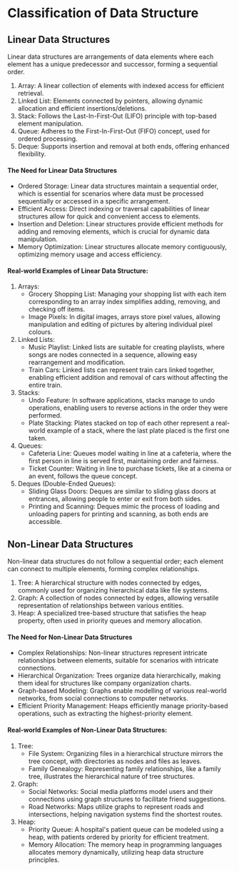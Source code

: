 # Classification of Data Structure
## Linear Data Structures
Linear data structures are arrangements of data elements where each element has a unique predecessor and successor, forming a sequential order.
1. Array: A linear collection of elements with indexed access for efficient retrieval.
2. Linked List: Elements connected by pointers, allowing dynamic allocation and efficient insertions/deletions.
3. Stack: Follows the Last-In-First-Out (LIFO) principle with top-based element manipulation.
4. Queue: Adheres to the First-In-First-Out (FIFO) concept, used for ordered processing.
5. Deque: Supports insertion and removal at both ends, offering enhanced flexibility.

#### The Need for Linear Data Structures
+ Ordered Storage: Linear data structures maintain a sequential order, which is essential for scenarios where data must be processed sequentially or accessed in a specific arrangement.
+ Efficient Access: Direct indexing or traversal capabilities of linear structures allow for quick and convenient access to elements.
+ Insertion and Deletion: Linear structures provide efficient methods for adding and removing elements, which is crucial for dynamic data manipulation.
+ Memory Optimization: Linear structures allocate memory contiguously, optimizing memory usage and access efficiency.

#### Real-world Examples of Linear Data Structure:
1. Arrays:
   + Grocery Shopping List: Managing your shopping list with each item corresponding to an array index simplifies adding, removing, and checking off items.
   + Image Pixels: In digital images, arrays store pixel values, allowing manipulation and editing of pictures by altering individual pixel colours.
2. Linked Lists:
   + Music Playlist: Linked lists are suitable for creating playlists, where songs are nodes connected in a sequence, allowing easy rearrangement and modification.
   + Train Cars: Linked lists can represent train cars linked together, enabling efficient addition and removal of cars without affecting the entire train.  
3. Stacks:
   + Undo Feature: In software applications, stacks manage to undo operations, enabling users to reverse actions in the order they were performed.
   + Plate Stacking: Plates stacked on top of each other represent a real-world example of a stack, where the last plate placed is the first one taken.
4. Queues:
   + Cafeteria Line: Queues model waiting in line at a cafeteria, where the first person in line is served first, maintaining order and fairness.
   + Ticket Counter: Waiting in line to purchase tickets, like at a cinema or an event, follows the queue concept.   
5. Deques (Double-Ended Queues):
   + Sliding Glass Doors: Deques are similar to sliding glass doors at entrances, allowing people to enter or exit from both sides.
   + Printing and Scanning: Deques mimic the process of loading and unloading papers for printing and scanning, as both ends are accessible.

## Non-Linear Data Structures
Non-linear data structures do not follow a sequential order; each element can connect to multiple elements, forming complex relationships.
1. Tree: A hierarchical structure with nodes connected by edges, commonly used for organizing hierarchical data like file systems.
2. Graph: A collection of nodes connected by edges, allowing versatile representation of relationships between various entities.
3. Heap: A specialized tree-based structure that satisfies the heap property, often used in priority queues and memory allocation.

#### The Need for Non-Linear Data Structures
+ Complex Relationships:
    Non-linear structures represent intricate relationships between elements, suitable for scenarios with intricate connections.
+ Hierarchical Organization: 
    Trees organize data hierarchically, making them ideal for structures like company organization charts.
+ Graph-based Modeling:
    Graphs enable modelling of various real-world networks, from social connections to computer networks.
+ Efficient Priority Management: 
        Heaps efficiently manage priority-based operations, such as extracting the highest-priority element.

#### Real-world Examples of Non-Linear Data Structures:
1. Tree:
    + File System: Organizing files in a hierarchical structure mirrors the tree concept, with directories as nodes and files as leaves.
    + Family Genealogy: Representing family relationships, like a family tree, illustrates the hierarchical nature of tree structures.
2. Graph:
    + Social Networks: Social media platforms model users and their connections using graph structures to facilitate friend suggestions.
    + Road Networks: Maps utilize graphs to represent roads and intersections, helping navigation systems find the shortest routes.
3. Heap:
    + Priority Queue: A hospital's patient queue can be modeled using a heap, with patients ordered by priority for efficient treatment.
    + Memory Allocation: The memory heap in programming languages allocates memory dynamically, utilizing heap data structure principles.

